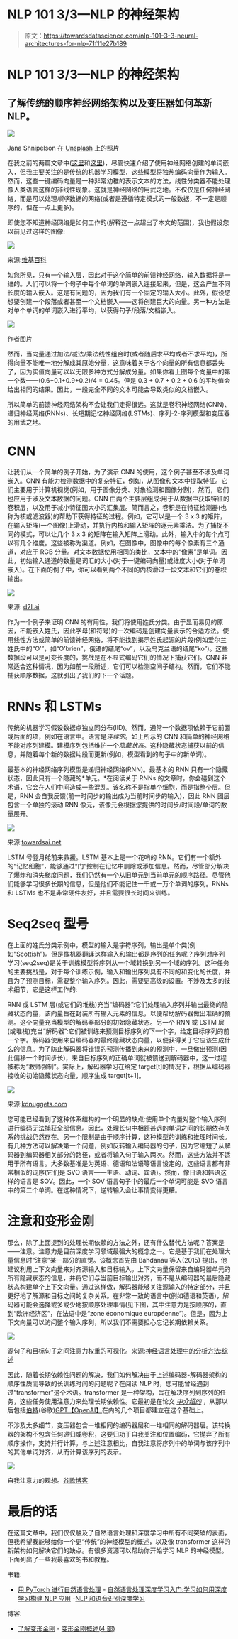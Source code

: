 # NLP 101 3/3—NLP 的神经架构

> 原文：<https://towardsdatascience.com/nlp-101-3-3-neural-architectures-for-nlp-71f11e27b189>

# **NLP 101 3/3—NLP 的神经架构**

## 了解传统的顺序神经网络架构以及变压器如何革新 NLP。

![](img/a6386383bfc4dfb723df8b90a6c478d0.png)

Jana Shnipelson 在 [Unsplash](https://unsplash.com/photos/X4s675XmrtY) 上的照片

在我之前的两篇文章中([这里](/nlp-101-⅓-feature-engineering-and-word-embeddings-f10dffd67bb0)和[这里](/nlp-101-⅔-linear-models-for-text-classification-8ced8199c2a8))，尽管快速介绍了使用神经网络创建的单词嵌入，但我主要关注的是传统的机器学习模型，这些模型将独热编码向量作为输入。然而，这些一键编码向量是一种非常幼稚的表示文本的方法，线性分类器不能处理像人类语言这样的非线性现象。这就是神经网络的用武之地。不仅仅是任何神经网络，而是可以处理*顺序*数据的网络(或者是遵循特定模式的一般数据，不一定是顺序的，但在一点上更多)。

即使您不知道神经网络是如何工作的(解释这一点超出了本文的范围)，我也假设您以前见过这样的图像:

![](img/bf99bc951df8dcdc5ecec8c6301d2c56.png)

来源:[维基百科](https://en.wikipedia.org/wiki/Artificial_neural_network#/media/File:Colored_neural_network.svg)

如您所见，只有一个输入层，因此对于这个简单的前馈神经网络，输入数据将是一维的。人们可以将一个句子中每个单词的单词嵌入连接起来，但是，这会产生不同长度的输入嵌入。这是有问题的，因为我们有一个固定的输入大小。此外，假设您想要创建一个段落或者甚至一个文档嵌入——这将创建巨大的向量。另一种方法是对单个单词的单词嵌入进行平均，以获得句子/段落/文档嵌入。

![](img/4f631ed85f8fb38b74ec1a0088a4d3a4.png)

作者图片

然而，当向量通过加法/减法/乘法线性组合时(或者随后求平均或者不求平均)，所得向量不能唯一地分解成其原始分量，这意味着关于各个向量的所有信息都丢失了，因为实值向量可以以无限多种方式分解成分量。如果你看上图每个向量中的第一个数——(0.6+0.1+0.9+0.2)/4 = 0.45。但是 0.3 + 0.7 + 0.2 + 0.6 的平均值会给出相同的结果。因此，一段完全不同的文本可能会导致类似的文档嵌入。

所以简单的前馈神经网络架构不会让我们走得很远。这就是卷积神经网络(CNN)、递归神经网络(RNNs)、长短期记忆神经网络(LSTMs)、序列-2-序列模型和变压器的用武之地。

# CNN

让我们从一个简单的例子开始，为了演示 CNN 的使用，这个例子甚至不涉及单词嵌入。CNN 有能力检测数据中的复杂特征，例如，从图像和文本中提取特征。它们主要用于计算机视觉(例如，用于图像分类、对象检测和图像分割)，然而，它们也应用于涉及文本数据的问题。CNN 由两个主要层组成:用于从数据中获取特征的卷积层，以及用于减小特征图大小的汇集层。简而言之，卷积是在特征检测器(也称为核或滤波器)的帮助下获得特征的过程。例如，它可以是一个 3 x 3 的矩阵，在输入矩阵(一个图像)上滑动，并执行内核和输入矩阵的逐元素乘法。为了捕捉不同的模式，可以让几个 3 x 3 的矩阵在输入矩阵上滑动。此外，输入中的每个点可以有几个维度。这些被称为渠道。例如，在图像中，图像中的每个像素有三个通道，对应于 RGB 分量。对文本数据使用相同的类比，文本中的“像素”是单词。因此，初始输入通道的数量是词汇的大小(对于一键编码向量)或维度大小(对于单词嵌入)。在下面的例子中，你可以看到两个不同的内核滑过一段文本和它们的卷积输出。

![](img/f29aaadbbc15e1f163274ecbb4ece971.png)

来源: [d2l.ai](https://d2l.ai/chapter_natural-language-processing-applications/sentiment-analysis-cnn.html)

作为一个例子来证明 CNN 的有用性，我们将使用姓氏分类。由于显而易见的原因，不能嵌入姓氏，因此字母(和符号)的一次编码是创建向量表示的合适方法。使用线性方法或简单的前馈神经网络，将不能找到揭示姓氏起源的片段(例如爱尔兰姓氏中的“O’”，如“O’brien”，俄语的结尾“ov”，以及乌克兰语的结尾“ko”)。这些数据段可以是可变长度的，挑战是在不显式编码它们的情况下捕获它们。CNN 非常适合这种情况，因为如前一段所述，它们可以检测空间子结构。然而，它们不能捕获顺序数据，这就引出了我们的下一个话题。

# RNNs 和 LSTMs

传统的机器学习假设数据点独立同分布(IID)。然而，通常一个数据项依赖于它前面或后面的项，例如在语言中。语言是*连续的*。如上所示的 CNN 和简单的神经网络不能对序列建模。建模序列包括维护一个*隐藏状态*。这种隐藏状态捕获以前的信息，并随着每个新的数据片段而更新(例如，模型看到的句子中的新单词)。

最基本的神经网络序列模型是递归神经网络(RNN)。最基本的 RNN 只有一个隐藏状态，因此只有一个隐藏的*单元。*在阅读关于 RNNs 的文章时，你会碰到这个术语，它会在人们中间造成一些混乱。该名称不是指单个细胞，而是指整个层。但是，RNN 会自我反馈(前一时间步的输出成为当前时间步的输入)，因此 RNN 图层包含一个单独的滚动 RNN 像元，该像元会根据您提供的时间步/时间段/单词的数量展开。

![](img/222ce6b709e29da97966e297bce483e5.png)

来源:[towardsai.net](https://towardsai.net/p/deep-learning/text-classification-with-rnn)

LSTM 号登月舱前来救援。LSTM 基本上是一个花哨的 RNN。它们有一个额外的“记忆细胞”，能够通过“门”控制在记忆中删除或添加信息。然而，尽管部分解决了爆炸和消失梯度问题，我们仍然有一个从旧单元到当前单元的顺序路径。尽管他们能够学习很多长期的信息，但是他们不能记住一千或一万个单词的序列。RNNs 和 LSTMs 也不是非常硬件友好，并且需要很长时间来训练。

# Seq2seq 型号

在上面的姓氏分类示例中，模型的输入是字符序列，输出是单个类(例如“Scottish”)。但是像机器翻译这样输入和输出都是序列的任务呢？序列对序列学习(seq2seq)是关于训练模型将序列从一个域转换到另一个域的序列。这种任务的主要挑战是，对于每个训练示例，输入和输出序列具有不同的和变化的长度，并且为了预测目标，需要整个输入序列。因此，需要更高级的设置。不涉及太多的技术细节，它是这样工作的:

RNN 或 LSTM 层(或它们的堆栈)充当“编码器”:它们处理输入序列并输出最终的隐藏状态向量，该向量旨在封装所有输入元素的信息，以便帮助解码器做出准确的预测。这个向量充当模型的解码器部分的初始隐藏状态。另一个 RNN 或 LSTM 层(或堆栈)充当“解码器”:它们被训练来预测目标序列的下一个字，给定目标序列的前一个字。解码器使用来自编码器的最终隐藏状态向量，以便获得关于它应该生成什么的信息。为了防止解码器将错误的预测传播到未来的预测中，一旦做出预测(因此偏移一个时间步长)，来自目标序列的正确单词就被馈送到解码器中，这一过程被称为“教师强制”。实际上，解码器学习在给定 target[t]的情况下，根据从编码器接收的初始隐藏状态向量，顺序生成 target[t+1]。

![](img/66429e51412d3e07de893e47d5a4602f.png)

来源:[kdnuggets.com](https://www.kdnuggets.com/2019/08/deep-learning-transformers-attention-mechanism.html)

您可能已经看到了这种体系结构的一个明显的缺点:使用单个向量对整个输入序列进行编码无法捕获全部信息。因此，处理长句中相距甚远的单词之间的长期依存关系的挑战仍然存在。另一个限制是由于顺序计算，这种模型的训练和推理时间长。有几种方法可以解决第一个问题，例如反转输入编码器的句子，因为它缩短了从解码器到编码器相关部分的路径，或者将输入句子输入两次。然而，这些方法并不适用于所有语言。大多数基准是为英语、德语和法语等语言设定的，这些语言都有非常相似的词序(它们是 SVO 语言——主语、动词、宾语)。然而，像日语和韩语这样的语言是 SOV。因此，一个 SOV 语言句子中的最后一个单词可能是 SVO 语言中的第二个单词。在这种情况下，逆转输入会让事情变得更糟。

# 注意和变形金刚

那么，除了上面提到的处理长期依赖的方法之外，还有什么替代方法呢？答案是——注意。注意力是目前深度学习领域最强大的概念之一。它是基于我们在处理大量信息时“注意”某一部分的直觉。该概念首先由 Bahdanau 等人(2015) 提出，他建议利用上下文向量来对齐源输入和目标输入。上下文向量保留来自编码器单元的所有隐藏状态的信息，并将它们与当前目标输出对齐，而不是从编码器的最后隐藏状态构建单个上下文向量。通过这样做，解码器能够关注源输入的特定部分，并且更好地了解源和目标之间的复杂关系。在非常一致的语言中(例如德语和英语)，解码器可能会选择或多或少地按顺序处理事情(见下图，其中注意力是按顺序的，直到“欧洲经济区”，在法语中是“zone économique européenne”)。但是，因为上下文向量可以访问整个输入序列，所以我们不需要担心忘记长期依赖关系。

![](img/1c0f1108229996f8ff3f47d085537f49.png)

源句子和目标句子之间注意力权重的可视化。来源:[神经语言处理中的分析方法:综述](https://www.researchgate.net/publication/332160864_Analysis_Methods_in_Neural_Language_Processing_A_Survey)

因此，随着长期依赖性问题的解决，我们如何解决由于上述编码器-解码器架构的顺序性质而导致的长训练时间的问题呢？在阅读 NLP 时，您可能曾经遇到过“transformer”这个术语。transformer 是一种架构，旨在解决序列到序列的任务，这些任务使用注意力来处理长期依赖性。它最初是在论文 [*中介绍的*](https://proceedings.neurips.cc/paper/2017/file/3f5ee243547dee91fbd053c1c4a845aa-Paper.pdf) ，从那以后包括[伯特](https://arxiv.org/pdf/1810.04805.pdf)(谷歌)[GPT【OpenAI】](https://arxiv.org/pdf/2005.14165.pdf)在内的几个项目都建立在这个基础上。

不涉及太多细节，变压器包含一堆相同的编码器层和一堆相同的解码器层。该转换器的架构不包含任何递归或卷积，这要归功于自我关注和位置编码，它抛弃了所有顺序操作，支持并行计算。与上述注意相比，自我注意将序列中的单词与该序列中的其他单词对齐，从而计算该序列的表示。

![](img/98b4827d9da34f24a5f6096267dc14dd.png)

自我注意力的观想。[谷歌博客](https://ai.googleblog.com/2017/08/transformer-novel-neural-network.html)

# 最后的话

在这篇文章中，我们仅仅触及了自然语言处理和深度学习中所有不同突破的表面，但我希望我能够给你一个更“传统”的神经模型的概述，以及像 transformer 这样的新架构如何解决它们的缺点。有很多资源可以帮助你开始学习 NLP 的神经模型。下面列出了一些我最喜欢的书和教程。

书籍:
- [用 PyTorch 进行自然语言处理](https://www.oreilly.com/library/view/natural-language-processing/9781491978221/) - [自然语言处理深度学习入门:学习如何用深度学习构建 NLP 应用](https://www.amazon.co.uk/Getting-started-Learning-Language-Processing/dp/9389898110/ref=sr_1_1_sspa?adgrpid=112136799565&gclid=Cj0KCQiAt8WOBhDbARIsANQLp94rncgreN8gBszAhcObT851Fl-0XF5bAOG2aHkB1qv_d_RiVFIRbFQaAqtcEALw_wcB&hvadid=482356472119&hvdev=c&hvlocphy=9045997&hvnetw=g&hvqmt=e&hvrand=2688606867297991915&hvtargid=kwd-304029788533&hydadcr=24428_1816080&keywords=deep+learning+for+nlp&qid=1641147577&sr=8-1-spons&psc=1&spLa=ZW5jcnlwdGVkUXVhbGlmaWVyPUFNR0pSNTA4QkFMMEgmZW5jcnlwdGVkSWQ9QTA5NDQxOTIzUDVLTVNWWTI4OFc5JmVuY3J5cHRlZEFkSWQ9QTAxMzA4NjYyQkY5VEVPNk41QkhBJndpZGdldE5hbWU9c3BfYXRmJmFjdGlvbj1jbGlja1JlZGlyZWN0JmRvTm90TG9nQ2xpY2s9dHJ1ZQ==) -[NLP 和语音识别深度学习](https://link.springer.com/content/pdf/10.1007/978-3-030-14596-5.pdf)

博客:
- [了解变形金刚](https://jalammar.github.io/illustrated-transformer/) - [变形金刚概述(4 部)](/transformers-explained-visually-part-1-overview-of-functionality-95a6dd460452)